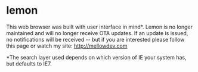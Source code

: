 lemon
=====

This web browser was built with user interface in mind*. Lemon is no longer maintained and will no longer receive OTA updates. If an update is issued, no notifications will be received -- but if you are interested please follow this page or watch my site: http://mellowdev.com

*The search layer used depends on which version of IE your system has, but defaults to IE7.
